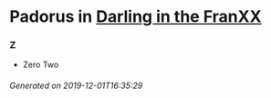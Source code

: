 # Padorus in [Darling in the FranXX](https://myanimelist.net/manga/111512/Darling_in_the_FranXX)

### Z
* Zero Two

###### Generated on 2019-12-01T16:35:29
